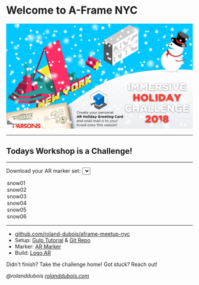 # Welcome to A-Frame NYC
![inline,fit](images/aframeNYCmeetup169_holidayChallenge.jpg)


---

## Todays Workshop is a Challenge!


---

Download your AR marker set:
<select onchange="window.open(this.options[this.selectedIndex].value, '_blank')">
  <option value="challenges/holiday2018/resources/snow01.zip">snow01</option>
  <option value="challenges/holiday2018/resources/snow02.zip">snow02</option>
  <option value="challenges/holiday2018/resources/snow03.zip">snow03</option>
  <option value="challenges/holiday2018/resources/snow04.zip">snow04</option>
  <option value="challenges/holiday2018/resources/snow05.zip">snow05</option>
  <option value="challenges/holiday2018/resources/snow06.zip">snow06</option>
</select>


---

* [github.com/roland-dubois/aframe-meetup-nyc](https://roland-dubois.github.io/aframe-meetup-nyc/)
* Setup: [Gulp Tutorial](https://css-tricks.com/gulp-for-beginners/) & [Git Repo](https://github.com/zellwk/gulp-starter-csstricks)
* Marker: [AR Marker](https://github.com/roland-dubois/aframe-meetup-nyc/blob/master/demos/12_A-Frame_Logo_AR/ref/Prime8-marker.png)
* Build: [Logo AR](https://roland-dubois.github.io/aframe-meetup-nyc/demos/12_A-Frame_Logo_AR/app/)

Didn't finish? Take the challenge home! Got stuck? Reach out!

*@rolanddubois*
[*rolanddubois.com*](https://rolanddubois.com/)